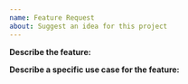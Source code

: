 ```yaml
---
name: Feature Request
about: Suggest an idea for this project
---
```


**Describe the feature:**

**Describe a specific use case for the feature:**
